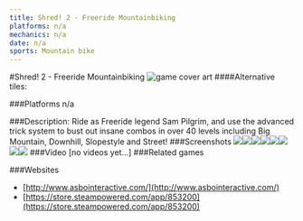 ```yaml
---
title: Shred! 2 - Freeride Mountainbiking
platforms: n/a
mechanics: n/a
date: n/a
sports: Mountain bike
---
```

#Shred! 2 - Freeride Mountainbiking
![game cover art](- "Logo Title Text 1")
####Alternative tiles:

###Platforms
n/a

###Description:
Ride as Freeride legend Sam Pilgrim, and use the advanced trick system to bust out insane combos in over 40 levels including Big Mountain, Downhill, Slopestyle and Street!
###Screenshots
<a target="_blank" href="//images.igdb.com/igdb/image/upload/t_cover_big/xca77iiqgpsp36yxpjgm.jpg"><img src="//images.igdb.com/igdb/image/upload/t_thumb/xca77iiqgpsp36yxpjgm.jpg"/></a><a target="_blank" href="//images.igdb.com/igdb/image/upload/t_cover_big/rzomoyykjhsfuoswfkmi.jpg"><img src="//images.igdb.com/igdb/image/upload/t_thumb/rzomoyykjhsfuoswfkmi.jpg"/></a><a target="_blank" href="//images.igdb.com/igdb/image/upload/t_cover_big/w9ftoxj401zyxqw9buwy.jpg"><img src="//images.igdb.com/igdb/image/upload/t_thumb/w9ftoxj401zyxqw9buwy.jpg"/></a><a target="_blank" href="//images.igdb.com/igdb/image/upload/t_cover_big/bwjpwlmpanywuhywy6k8.jpg"><img src="//images.igdb.com/igdb/image/upload/t_thumb/bwjpwlmpanywuhywy6k8.jpg"/></a><a target="_blank" href="//images.igdb.com/igdb/image/upload/t_cover_big/eoo51fjzjha08qv3dth8.jpg"><img src="//images.igdb.com/igdb/image/upload/t_thumb/eoo51fjzjha08qv3dth8.jpg"/></a><a target="_blank" href="//images.igdb.com/igdb/image/upload/t_cover_big/yphxsvevzxk3tuqkp2de.jpg"><img src="//images.igdb.com/igdb/image/upload/t_thumb/yphxsvevzxk3tuqkp2de.jpg"/></a><a target="_blank" href="//images.igdb.com/igdb/image/upload/t_cover_big/ztcytpyhvm0yplkibwkx.jpg"><img src="//images.igdb.com/igdb/image/upload/t_thumb/ztcytpyhvm0yplkibwkx.jpg"/></a><a target="_blank" href="//images.igdb.com/igdb/image/upload/t_cover_big/ii21kv1zjkhw6c0tyitt.jpg"><img src="//images.igdb.com/igdb/image/upload/t_thumb/ii21kv1zjkhw6c0tyitt.jpg"/></a>
###Video
[no videos yet...]
###Related games

###Websites
* [http://www.asbointeractive.com/](http://www.asbointeractive.com/)
* [https://store.steampowered.com/app/853200](https://store.steampowered.com/app/853200)
